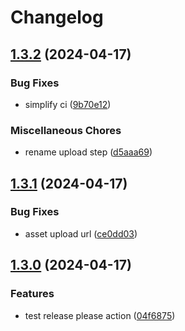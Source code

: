 # Changelog

## [1.3.2](https://github.com/pweyck/release-schedule/compare/v1.3.1...v1.3.2) (2024-04-17)


### Bug Fixes

* simplify ci ([9b70e12](https://github.com/pweyck/release-schedule/commit/9b70e1230d46a5280af1049102bb553e2c7d8737))


### Miscellaneous Chores

* rename upload step ([d5aaa69](https://github.com/pweyck/release-schedule/commit/d5aaa69632ece224bfa83ab1f6047baad9af8223))

## [1.3.1](https://github.com/pweyck/release-schedule/compare/v1.3.0...v1.3.1) (2024-04-17)


### Bug Fixes

* asset upload url ([ce0dd03](https://github.com/pweyck/release-schedule/commit/ce0dd03248caf8e548de3edb10a540216de53c15))

## [1.3.0](https://github.com/pweyck/release-schedule/compare/v1.2.0...v1.3.0) (2024-04-17)


### Features

* test release please action ([04f6875](https://github.com/pweyck/release-schedule/commit/04f6875f4366f9a8e8434918f72b8db46ada25b7))
